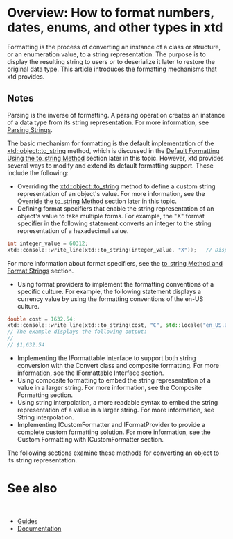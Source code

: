# Overview: How to format numbers, dates, enums, and other types in xtd

Formatting is the process of converting an instance of a class or structure, or an enumeration value, to a string representation.
The purpose is to display the resulting string to users or to deserialize it later to restore the original data type.
This article introduces the formatting mechanisms that xtd provides.

## Notes

  Parsing is the inverse of formatting. 
  A parsing operation creates an instance of a data type from its string representation. 
  For more information, see [Parsing Strings](/docs/documentation/guides/xtd.core/Parse/overview). 

The basic mechanism for formatting is the default implementation of the [xtd::object::to_string](https://gammasoft71.github.io/xtd/reference_guides/latest/classxtd_1_1object.html#a5682215ee76ab97c48580ab162c49507) method, which is discussed in the [Default Formatting Using the to_string Method](#default-formatting-using-the-to-strin-method) section later in this topic. 
However, xtd provides several ways to modify and extend its default formatting support. 
These include the following:
* Overriding the [xtd::object::to_string](https://gammasoft71.github.io/xtd/reference_guides/latest/classxtd_1_1object.html#a5682215ee76ab97c48580ab162c49507) method to define a custom string representation of an object's value. For more information, see the [Override the to_string Method](#override-the-to-string-method) section later in this topic.
* Defining format specifiers that enable the string representation of an object's value to take multiple forms. For example, the "X" format specifier in the following statement converts an integer to the string representation of a hexadecimal value.

```cpp
int integer_value = 60312;
xtd::console::write_line(xtd::to_string(integer_value, "X"));   // Displays EB98.
```

For more information about format specifiers, see the [to_string Method and Format Strings](#to_string-method-and-format-strings) section.

* Using format providers to implement the formatting conventions of a specific culture. For example, the following statement displays a currency value by using the formatting conventions of the en-US culture.

```cpp
double cost = 1632.54;
xtd::console::write_line(xtd::to_string(cost, "C", std::locale("en_US.UTF-8")));
// The example displays the following output:
//
// $1,632.54
```

* Implementing the IFormattable interface to support both string conversion with the Convert class and composite formatting. For more information, see the IFormattable Interface section.
* Using composite formatting to embed the string representation of a value in a larger string. For more information, see the Composite Formatting section.
* Using string interpolation, a more readable syntax to embed the string representation of a value in a larger string. For more information, see String interpolation.
* Implementing ICustomFormatter and IFormatProvider to provide a complete custom formatting solution. For more information, see the Custom Formatting with ICustomFormatter section.

The following sections examine these methods for converting an object to its string representation.


# See also
​
* [Guides](/docs/documentation/guides)
* [Documentation](/docs/documentation)

[//]: # (https://learn.microsoft.com/en-us/dotnet/standard/base-types/formatting-types)
